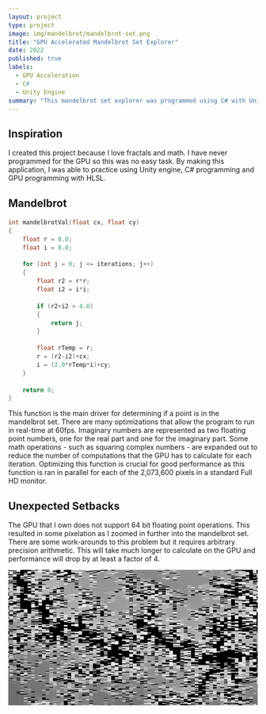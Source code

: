```yaml
---
layout: project
type: project
image: img/mandelbrot/mandelbrot-set.png
title: "GPU Accelerated Mandelbrot Set Explorer"
date: 2022
published: true
labels:
  - GPU Acceleration
  - C#
  - Unity Engine
summary: "This mandelbrot set explorer was programmed using C# with Unity game engine and HLSL for GPU acceleration."
---
```


## Inspiration
I created this project because I love fractals and math. I have never programmed for the GPU so this was no easy task. By making this application, I was able to practice using Unity engine, C# programming and GPU programming with HLSL.

## Mandelbrot 
```c
int mandelbrotVal(float cx, float cy)
{    
    float r = 0.0;
    float i = 0.0;
    
    for (int j = 0; j <= iterations; j++)
    {
        float r2 = r*r;
        float i2 = i*i;
        
        if (r2+i2 > 4.0)
        {
            return j;
        }
        
        float rTemp = r;
        r = (r2-i2)+cx;
        i = (2.0*rTemp*i)+cy;
    }
    
    return 0;
}
```
This function is the main driver for determining if a point is in the mandelbrot set. There are many optimizations that allow the program to run in real-time at 60fps. Imaginary numbers are represented as two floating point numbers, one for the real part and one for the imaginary part. Some math operations - such as squaring complex numbers - are expanded out to reduce the number of computations that the GPU has to calculate for each iteration. Optimizing this function is crucial for good performance as this function is ran in parallel for each of the 2,073,600 pixels in a standard Full HD monitor.

## Unexpected Setbacks
The GPU that I own does not support 64 bit floating point operations. This resulted in some pixelation as I zoomed in further into the mandelbrot set. There are some work-arounds to this problem but it requires arbitrary precision arithmetic. This will take much longer to calculate on the GPU and performance will drop by at least a factor of 4.

<img src="../img/mandelbrot/mandelbrot-pixelated.png" width="800">